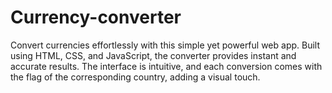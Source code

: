 # Currency-converter
Convert currencies effortlessly with this simple yet powerful web app. Built using HTML, CSS, and JavaScript, the converter provides instant and accurate results. The interface is intuitive, and each conversion comes with the flag of the corresponding country, adding a visual touch.
